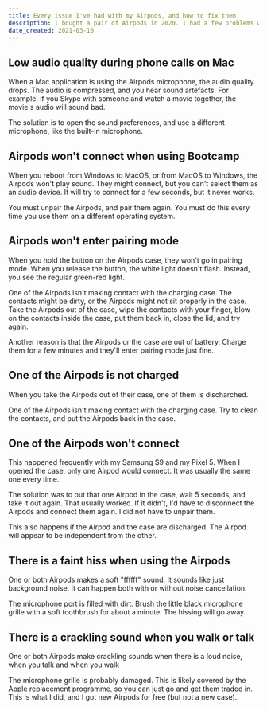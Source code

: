 ```yaml
---
title: Every issue I've had with my Airpods, and how to fix them
description: I bought a pair of Airpods in 2020. I had a few problems with them. Here's how I solved most of them.
date_created: 2021-03-10
---
```


## Low audio quality during phone calls on Mac

When a Mac application is using the Airpods microphone, the audio quality drops. The audio is compressed, and you hear sound artefacts. For example, if you Skype with someone and watch a movie together, the movie's audio will sound bad.

The solution is to open the sound preferences, and use a different microphone, like the built-in microphone.

## Airpods won't connect when using Bootcamp

When you reboot from Windows to MacOS, or from MacOS to Windows, the Airpods won't play sound. They might connect, but you can't select them as an audio device. It will try to connect for a few seconds, but it never works.

You must unpair the Airpods, and pair them again. You must do this every time you use them on a different operating system.

## Airpods won't enter pairing mode

When you hold the button on the Airpods case, they won't go in pairing mode. When you release the button, the white light doesn't flash. Instead, you see the regular green-red light.

One of the Airpods isn't making contact with the charging case. The contacts might be dirty, or the Airpods might not sit properly in the case. Take the Airpods out of the case, wipe the contacts with your finger, blow on the contacts inside the case, put them back in, close the lid, and try again.

Another reason is that the Airpods or the case are out of battery. Charge them for a few minutes and they'll enter pairing mode just fine.

## One of the Airpods is not charged

When you take the Airpods out of their case, one of them is discharched.

One of the Airpods isn't making contact with the charging case. Try to clean the contacts, and put the Airpods back in the case.

## One of the Airpods won't connect

This happened frequently with my Samsung S9 and my Pixel 5. When I opened the case, only one Airpod would connect. It was usually the same one every time.

The solution was to put that one Airpod in the case, wait 5 seconds, and take it out again. That usually worked. If it didn't, I'd have to disconnect the Airpods and connect them again. I did not have to unpair them.

This also happens if the Airpod and the case are discharged. The Airpod will appear to be independent from the other.

## There is a faint hiss when using the Airpods

One or both Airpods makes a soft "ffffff" sound. It sounds like just background noise. It can happen both with or without noise cancellation.

The microphone port is filled with dirt. Brush the little black microphone grille with a soft toothbrush for about a minute. The hissing will go away.

## There is a crackling sound when you walk or talk

One or both Airpods make crackling sounds when there is a loud noise, when you talk and when you walk

The microphone grille is probably damaged. This is likely covered by the Apple replacement programme, so you can just go and get them traded in. This is what I did, and I got new Airpods for free (but not a new case).

